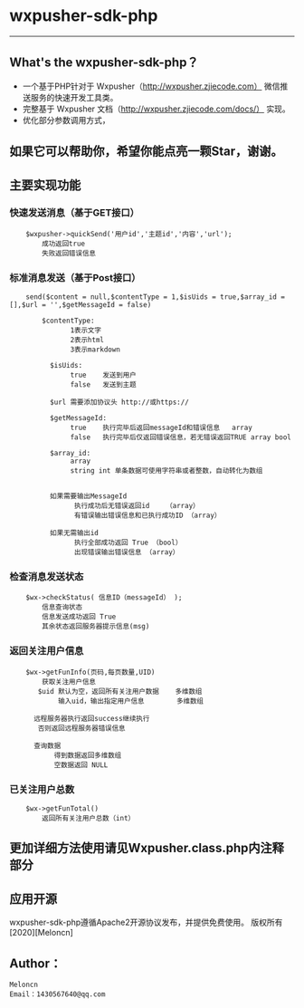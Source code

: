 # wxpusher-sdk-php
------
## What's the wxpusher-sdk-php？

* 一个基于PHP针对于 Wxpusher（http://wxpusher.zjiecode.com） 微信推送服务的快速开发工具类。
* 完整基于 Wxpusher 文档（http://wxpusher.zjiecode.com/docs/） 实现。
* 优化部分参数调用方式，

## 如果它可以帮助你，希望你能点亮一颗Star，谢谢。

## 主要实现功能

### 快速发送消息（基于GET接口）
```
	$wxpusher->quickSend('用户id','主题id','内容','url');
		成功返回true
        失败返回错误信息
```

### 标准消息发送（基于Post接口）
```
	send($content = null,$contentType = 1,$isUids = true,$array_id = [],$url = '',$getMessageId = false)

		$contentType:
    	       1表示文字
    	       2表示html
    	       3表示markdown
    	 
    	  $isUids:
    	       true    发送到用户
    	       false   发送到主题
    	 
    	  $url 需要添加协议头 http://或https://
    	 
    	  $getMessageId:
    	       true    执行完毕后返回messageId和错误信息   array
    	       false   执行完毕后仅返回错误信息，若无错误返回TRUE array bool
    	 
    	  $array_id:
    	       array
    	       string int 单条数据可使用字符串或者整数，自动转化为数组


    	  如果需要输出MessageId
    	  		执行成功后无错误返回id	（array）
    	  		有错误输出错误信息和已执行成功ID （array）

    	  如果无需输出id
    	  		执行全部成功返回 True （bool）
    	  		出现错误输出错误信息 （array）

```
### 检查消息发送状态
```
	$wx->checkStatus( 信息ID（messageId） );
		信息查询状态
        信息发送成功返回 True
        其余状态返回服务器提示信息(msg)
```

### 返回关注用户信息
```
	$wx->getFunInfo(页码,每页数量,UID)
		获取关注用户信息
       $uid 默认为空，返回所有关注用户数据    多维数组
            输入uid，输出指定用户信息        多维数组
     
      远程服务器执行返回success继续执行
       否则返回远程服务器错误信息
     
      查询数据
           得到数据返回多维数组
           空数据返回 NULL
```
### 已关注用户总数
```
	$wx->getFunTotal()
		返回所有关注用户总数（int）
```

## 更加详细方法使用请见Wxpusher.class.php内注释部分

## 应用开源
wxpusher-sdk-php遵循Apache2开源协议发布，并提供免费使用。
版权所有[2020][Meloncn]


## Author：
    Meloncn
    Email：1430567640@qq.com
